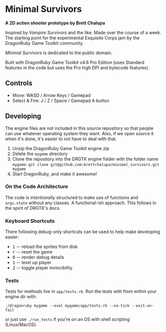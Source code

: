 # Minimal Survivors

**A 2D action shooter prototype by Brett Chalupa**

Inspired by _Vampire Survivors_ and the like. Made over the course of a week. The starting point for the experimental Exquisite Corps jam by the DragonRuby Game Toolkit community.

_Minimal Survivors_ is dedicated to the public domain.

Built with DragonRuby Game Toolkit v4.6 Pro Edition (uses Standard features in the code but uses the Pro high DPI and bytecode features).

## Controls

- Move: WASD / Arrow Keys / Gamepad
- Select & Fire: J / Z / Space / Gamepad A button

## Developing

The engine files are not included in this source repository so that people can use whatever operating system they want. Also, if we open source it when it's done, it's easier to not have to deal with that.

1. Unzip the DragonRuby Game Toolkit engine zip
2. Delete the `mygame` directory
3. Clone the repository into the DRGTK engine folder with the folder name `mygame`: `git clone git@github.com:brettchalupa/minimal_survivors.git mygame`
4. Start DragonRuby, and make it awesome!

### On the Code Architecture

The code is intentionally structured to make use of functions and `args.state` without any classes. A functional-ish approach. This follows in the spirit of DRGTK's docs.

### Keyboard Shortcuts

There following debug-only shortcuts can be used to help make developing easier:

- <kbd>i</kbd> -- reload the sprites from disk
- <kbd>r</kbd> -- reset the game
- <kbd>0</kbd> -- render debug details
- <kbd>1</kbd> -- level up player
- <kbd>2</kbd> -- toggle player invincibility

### Tests

Tests for methods live in `app/tests.rb`. Run the tests with from within your engine dir with:

``` console
./dragonruby mygame --eval mygame/app/tests.rb --no-tick --exit-on-fail
```

or just use `./run_tests` if you're on an OS with shell scripting (Linux/MacOS).

